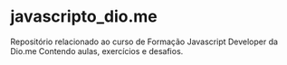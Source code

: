 # javascripto_dio.me

Repositório relacionado ao curso de Formação Javascript Developer da Dio.me
Contendo aulas, exercícios e desafios.

